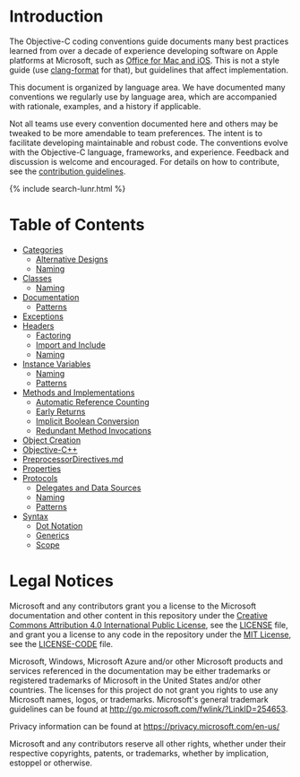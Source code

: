 # Introduction

The Objective-C coding conventions guide documents many best practices learned from over a decade of experience developing software on Apple platforms at Microsoft, such as [Office for Mac and iOS](https://products.office.com/mac). This is not a style guide (use [clang-format](https://clang.llvm.org/docs/ClangFormat.html) for that), but guidelines that affect implementation.

This document is organized by language area. We have documented many conventions we regularly use by language area, which are accompanied with rationale, examples, and a history if applicable.

Not all teams use every convention documented here and others may be tweaked to be more amendable to team preferences. The intent is to facilitate developing maintainable and robust code. The conventions evolve with the Objective-C language, frameworks, and experience. Feedback and discussion is welcome and encouraged. For details on how to contribute, see the [contribution guidelines](CONTRIBUTING.md).

{% include search-lunr.html %}

# Table of Contents

* [Categories](Categories.md)
  * [Alternative Designs](Categories/AlternativeDesigns.md)
  * [Naming](Categories/Naming.md)
* [Classes](Classes.md)
  * [Naming](Classes/Naming.md)
* [Documentation](Documentation.md)
  * [Patterns](Documentation/Patterns.md)
* [Exceptions](Exceptions.md)
* [Headers](Headers.md)
  * [Factoring](Headers/Factoring.md)
  * [Import and Include](Headers/ImportAndInclude.md)
  * [Naming](Headers/Naming.md)
* [Instance Variables](InstanceVariables.md)
  * [Naming](InstanceVariables/Naming.md)
  * [Patterns](InstanceVariables/Patterns.md)
* [Methods and Implementations](MethodsAndImplementations.md)
  * [Automatic Reference Counting](MethodsAndImplementations/AutomaticReferenceCounting.md)
  * [Early Returns](MethodsAndImplementations/EarlyReturns.md)
  * [Implicit Boolean Conversion](MethodsAndImplementations/ImplicitBooleanConversion.md)
  * [Redundant Method Invocations](MethodsAndImplementations/RedundantMethodInvocations.md)
* [Object Creation](ObjectCreation.md)
* [Objective-C++](ObjectiveCpp.md)
* [PreprocessorDirectives.md](PreprocessorDirectives.md)
* [Properties](Properties.md)
* [Protocols](Protocols.md)
  * [Delegates and Data Sources](Protocols/DelegatesAndDataSources.md)
  * [Naming](Protocols/Naming.md)
  * [Patterns](Protocols/Patterns.md)
* [Syntax](Syntax.md)
  * [Dot Notation](Syntax/DotNotation.md)
  * [Generics](Syntax/Generics.md)
  * [Scope](Syntax/Scope.md)

# Legal Notices

Microsoft and any contributors grant you a license to the Microsoft documentation and other content
in this repository under the [Creative Commons Attribution 4.0 International Public License](https://creativecommons.org/licenses/by/4.0/legalcode),
see the [LICENSE](LICENSE) file, and grant you a license to any code in the repository under the [MIT License](https://opensource.org/licenses/MIT), see the
[LICENSE-CODE](LICENSE-CODE) file.

Microsoft, Windows, Microsoft Azure and/or other Microsoft products and services referenced in the documentation
may be either trademarks or registered trademarks of Microsoft in the United States and/or other countries.
The licenses for this project do not grant you rights to use any Microsoft names, logos, or trademarks.
Microsoft's general trademark guidelines can be found at http://go.microsoft.com/fwlink/?LinkID=254653.

Privacy information can be found at https://privacy.microsoft.com/en-us/

Microsoft and any contributors reserve all other rights, whether under their respective copyrights, patents,
or trademarks, whether by implication, estoppel or otherwise.
